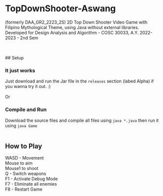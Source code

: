 # TopDownShooter-Aswang
(formerly DAA_GR2_2223_2S)
2D Top Down Shooter Video Game with Filipino Mythological Theme, using Java without external libraries.
Developed for Design Analysis and Algorithm - COSC 30033, A.Y. 2022-2023 - 2nd Sem

<br>
<br>
## Setup

### It just works
Just download and run the Jar file in the ```releases``` section (labed Alpha) if you wanna try it out. :) <br>
<br>
Or<br>

### Compile and Run
Download the source files and compile all files using ```java *.java``` then run it using ```java Game```
<br>
<br>
## How to Play
WASD - Movement <br>
Mouse to aim <br>
Mouse1 to shoot <br>
Q - Switch weapons <br>
F1 - Activate Debug Mode <br>
F7 - Eliminate all enemies <br>
F8 - Restart Game <br>
